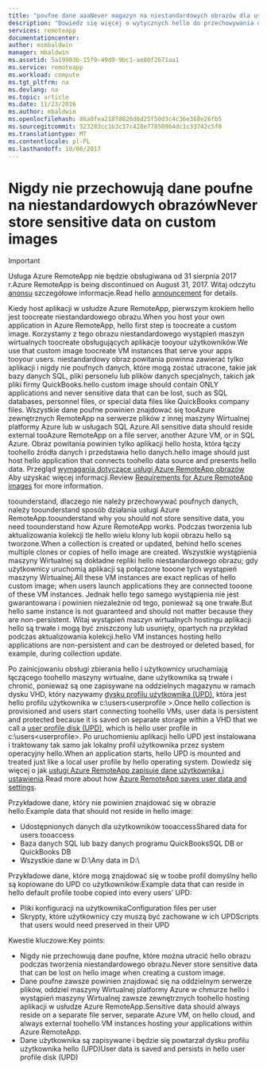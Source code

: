 ```yaml
---
title: "poufne dane aaaNever magazyn na niestandardowych obrazów dla usługi Azure RemoteApp | Dokumentacja firmy Microsoft"
description: "Dowiedz się więcej o wytycznych hello do przechowywania danych w niestandardowych obrazów w usłudze Azure RemoteApp"
services: remoteapp
documentationcenter: 
author: msmbaldwin
manager: mbaldwin
ms.assetid: 5a19903b-15f9-49d9-9bc1-ae80f2671aa1
ms.service: remoteapp
ms.workload: compute
ms.tgt_pltfrm: na
ms.devlang: na
ms.topic: article
ms.date: 11/23/2016
ms.author: mbaldwin
ms.openlocfilehash: 86a0fea218f8826d6d25f50d3c4c36e368e26fb5
ms.sourcegitcommit: 523283cc1b3c37c428e77850964dc1c33742c5f0
ms.translationtype: MT
ms.contentlocale: pl-PL
ms.lasthandoff: 10/06/2017
---
```

# <a name="never-store-sensitive-data-on-custom-images"></a><span data-ttu-id="61237-103">Nigdy nie przechowują dane poufne na niestandardowych obrazów</span><span class="sxs-lookup"><span data-stu-id="61237-103">Never store sensitive data on custom images</span></span>
> [!IMPORTANT]
> <span data-ttu-id="61237-104">Usługa Azure RemoteApp nie będzie obsługiwana od 31 sierpnia 2017 r.</span><span class="sxs-lookup"><span data-stu-id="61237-104">Azure RemoteApp is being discontinued on August 31, 2017.</span></span> <span data-ttu-id="61237-105">Witaj odczytu [anonsu](https://go.microsoft.com/fwlink/?linkid=821148) szczegółowe informacje.</span><span class="sxs-lookup"><span data-stu-id="61237-105">Read hello [announcement](https://go.microsoft.com/fwlink/?linkid=821148) for details.</span></span>
> 
> 

<span data-ttu-id="61237-106">Kiedy host aplikacji w usłudze Azure RemoteApp, pierwszym krokiem hello jest toocreate niestandardowego obrazu.</span><span class="sxs-lookup"><span data-stu-id="61237-106">When you host your own application in Azure RemoteApp, hello first step is toocreate a custom image.</span></span> <span data-ttu-id="61237-107">Korzystamy z tego obrazu niestandardowego wystąpień maszyn wirtualnych toocreate obsługujących aplikacje tooyour użytkowników.</span><span class="sxs-lookup"><span data-stu-id="61237-107">We use that custom image toocreate VM instances that serve your apps tooyour users.</span></span> <span data-ttu-id="61237-108">niestandardowy obraz powitania powinna zawierać tylko aplikacji i nigdy nie poufnych danych, które mogą zostać utracone, takie jak bazy danych SQL, pliki personelu lub plików danych specjalnych, takich jak pliki firmy QuickBooks.</span><span class="sxs-lookup"><span data-stu-id="61237-108">hello custom image should contain ONLY applications and never sensitive data that can be lost, such as SQL databases, personnel files, or special data files like QuickBooks company files.</span></span> <span data-ttu-id="61237-109">Wszystkie dane poufne powinien znajdować się tooAzure zewnętrznych RemoteApp na serwerze plików z innej maszyny Wirtualnej platformy Azure lub w usługach SQL Azure.</span><span class="sxs-lookup"><span data-stu-id="61237-109">All sensitive data should reside external tooAzure RemoteApp on a file server, another Azure VM, or in SQL Azure.</span></span> <span data-ttu-id="61237-110">Obraz powitania powinien tylko aplikacji hello hosta, która łączy toohello źródła danych i przedstawia hello danych.</span><span class="sxs-lookup"><span data-stu-id="61237-110">hello image should just host hello application that connects toohello data source and presents hello data.</span></span> <span data-ttu-id="61237-111">Przegląd [wymagania dotyczące usługi Azure RemoteApp obrazów](remoteapp-imagereqs.md) Aby uzyskać więcej informacji.</span><span class="sxs-lookup"><span data-stu-id="61237-111">Review [Requirements for Azure RemoteApp images](remoteapp-imagereqs.md) for more information.</span></span> 

<span data-ttu-id="61237-112">toounderstand, dlaczego nie należy przechowywać poufnych danych, należy toounderstand sposób działania usługi Azure RemoteApp.</span><span class="sxs-lookup"><span data-stu-id="61237-112">toounderstand why you should not store sensitive data, you need toounderstand how Azure RemoteApp works.</span></span> <span data-ttu-id="61237-113">Podczas tworzenia lub aktualizowania kolekcji tle hello wielu klony lub kopii obrazu hello są tworzone.</span><span class="sxs-lookup"><span data-stu-id="61237-113">When a collection is created or updated, behind hello scenes multiple clones or copies of hello image are created.</span></span> <span data-ttu-id="61237-114">Wszystkie wystąpienia maszyny Wirtualnej są dokładne repliki hello niestandardowego obrazu; gdy użytkownicy uruchomią aplikacji są połączone tooone tych wystąpień maszyny Wirtualnej.</span><span class="sxs-lookup"><span data-stu-id="61237-114">All these VM instances are exact replicas of hello custom image; when users launch applications they are connected tooone of these VM instances.</span></span> <span data-ttu-id="61237-115">Jednak hello tego samego wystąpienia nie jest gwarantowana i powinien niezależnie od tego, ponieważ są one trwałe.</span><span class="sxs-lookup"><span data-stu-id="61237-115">But hello same instance is not guaranteed and should not matter because they are non-persistent.</span></span> <span data-ttu-id="61237-116">Witaj wystąpień maszyn wirtualnych hostingu aplikacji hello są trwałe i mogą być zniszczony lub usunięty, opartych na przykład podczas aktualizowania kolekcji.</span><span class="sxs-lookup"><span data-stu-id="61237-116">hello VM instances hosting hello applications are non-persistent and can be destroyed or deleted based, for example, during collection update.</span></span> 

<span data-ttu-id="61237-117">Po zainicjowaniu obsługi zbierania hello i użytkownicy uruchamiają łączącego toohello maszyny wirtualne, dane użytkownika są trwałe i chronić, ponieważ są one zapisywane na oddzielnych magazynu w ramach dysku VHD, który nazywamy [dysku profilu użytkownika (UPD)](remoteapp-upd.md), która jest hello profilu użytkownika w c:\users\<userprofile >.</span><span class="sxs-lookup"><span data-stu-id="61237-117">Once hello collection is provisioned and users start connecting toohello VMs, user data is persistent and protected because it is saved on separate storage within a VHD that we call a [user profile disk (UPD)](remoteapp-upd.md), which is hello user profile in c:\users\<userprofile>.</span></span> <span data-ttu-id="61237-118">Po uruchomieniu aplikacji hello UPD jest instalowana i traktowany tak samo jak lokalny profil użytkownika przez system operacyjny hello.</span><span class="sxs-lookup"><span data-stu-id="61237-118">When an application starts, hello UPD is mounted and treated just like a local user profile by hello operating system.</span></span> <span data-ttu-id="61237-119">Dowiedz się więcej o jak [usługi Azure RemoteApp zapisuje dane użytkownika i ustawienia](remoteapp-upd.md).</span><span class="sxs-lookup"><span data-stu-id="61237-119">Read more about how [Azure RemoteApp saves user data and settings](remoteapp-upd.md).</span></span>

<span data-ttu-id="61237-120">Przykładowe dane, który nie powinien znajdować się w obrazie hello:</span><span class="sxs-lookup"><span data-stu-id="61237-120">Example data that should not reside in hello image:</span></span>

* <span data-ttu-id="61237-121">Udostępnionych danych dla użytkowników tooaccess</span><span class="sxs-lookup"><span data-stu-id="61237-121">Shared data for users tooaccess</span></span>
* <span data-ttu-id="61237-122">Baza danych SQL lub bazy danych programu QuickBooks</span><span class="sxs-lookup"><span data-stu-id="61237-122">SQL DB or QuickBooks DB</span></span>
* <span data-ttu-id="61237-123">Wszystkie dane w D:\\</span><span class="sxs-lookup"><span data-stu-id="61237-123">Any data in D:\\</span></span>

<span data-ttu-id="61237-124">Przykładowe dane, które mogą znajdować się w toobe profil domyślny hello są kopiowane do UPD co użytkowników:</span><span class="sxs-lookup"><span data-stu-id="61237-124">Example data that can reside in hello default profile toobe copied into every users’ UPD:</span></span>

* <span data-ttu-id="61237-125">Pliki konfiguracji na użytkownika</span><span class="sxs-lookup"><span data-stu-id="61237-125">Configuration files per user</span></span>
* <span data-ttu-id="61237-126">Skrypty, które użytkownicy czy muszą być zachowane w ich UPD</span><span class="sxs-lookup"><span data-stu-id="61237-126">Scripts that users would need preserved in their UPD</span></span>

<span data-ttu-id="61237-127">Kwestie kluczowe:</span><span class="sxs-lookup"><span data-stu-id="61237-127">Key points:</span></span>

* <span data-ttu-id="61237-128">Nigdy nie przechowują dane poufne, które można utracić hello obrazu podczas tworzenia niestandardowego obrazu.</span><span class="sxs-lookup"><span data-stu-id="61237-128">Never store sensitive data that can be lost on hello image when creating a custom image.</span></span>
* <span data-ttu-id="61237-129">Dane poufne zawsze powinien znajdować się na oddzielnym serwerze plików, oddziel maszyny Wirtualnej platformy Azure w chmurze hello i wystąpień maszyny Wirtualnej zawsze zewnętrznych toohello hosting aplikacji w usłudze Azure RemoteApp.</span><span class="sxs-lookup"><span data-stu-id="61237-129">Sensitive data should always reside on a separate file server, separate Azure VM, on hello cloud, and always external toohello VM instances hosting your applications within Azure RemoteApp.</span></span> 
* <span data-ttu-id="61237-130">Dane użytkownika są zapisywane i będzie się powtarzał dysku profilu użytkownika hello (UPD)</span><span class="sxs-lookup"><span data-stu-id="61237-130">User data is saved and persists in hello user profile disk (UPD)</span></span>

